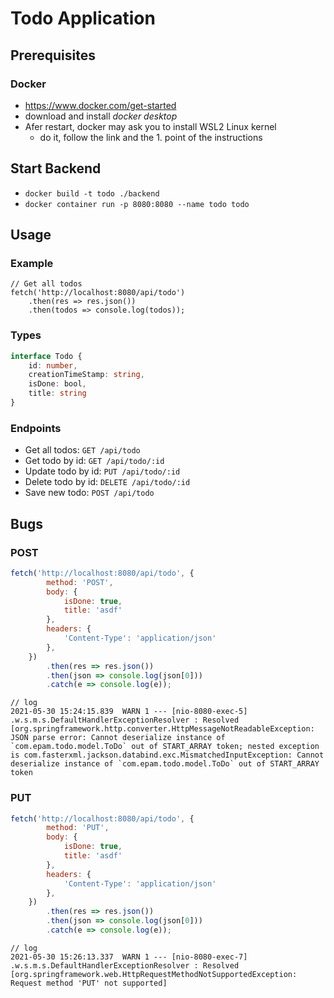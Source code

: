 # Todo Application

## Prerequisites
### Docker
* https://www.docker.com/get-started
* download and install *docker desktop*
* Afer restart, docker may ask you to install WSL2 Linux kernel
    * do it, follow the link and the 1. point of the instructions

## Start Backend
* `docker build -t todo ./backend`
* `docker container run -p 8080:8080 --name todo todo`

## Usage
### Example
```
// Get all todos
fetch('http://localhost:8080/api/todo')
    .then(res => res.json())
    .then(todos => console.log(todos));
```
### Types
```typescript
interface Todo {
    id: number,
    creationTimeStamp: string,
    isDone: bool,
    title: string
}
```
### Endpoints
* Get all todos:        `GET /api/todo`
* Get todo by id:       `GET /api/todo/:id`
* Update todo by id:    `PUT /api/todo/:id`
* Delete todo by id:    `DELETE /api/todo/:id`
* Save new todo:        `POST /api/todo`

## Bugs
### POST
```javascript
fetch('http://localhost:8080/api/todo', {
        method: 'POST',
        body: {
            isDone: true,
            title: 'asdf'
        },
        headers: {
            'Content-Type': 'application/json'
        },
    })
        .then(res => res.json())
        .then(json => console.log(json[0]))
        .catch(e => console.log(e));
```
```
// log
2021-05-30 15:24:15.839  WARN 1 --- [nio-8080-exec-5] .w.s.m.s.DefaultHandlerExceptionResolver : Resolved [org.springframework.http.converter.HttpMessageNotReadableException: JSON parse error: Cannot deserialize instance of `com.epam.todo.model.ToDo` out of START_ARRAY token; nested exception is com.fasterxml.jackson.databind.exc.MismatchedInputException: Cannot deserialize instance of `com.epam.todo.model.ToDo` out of START_ARRAY token
```

### PUT
```javascript
fetch('http://localhost:8080/api/todo', {
        method: 'PUT',
        body: {
            isDone: true,
            title: 'asdf'
        },
        headers: {
            'Content-Type': 'application/json'
        },
    })
        .then(res => res.json())
        .then(json => console.log(json[0]))
        .catch(e => console.log(e));
```
```
// log
2021-05-30 15:26:13.337  WARN 1 --- [nio-8080-exec-7] .w.s.m.s.DefaultHandlerExceptionResolver : Resolved [org.springframework.web.HttpRequestMethodNotSupportedException: Request method 'PUT' not supported]
```
